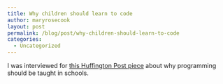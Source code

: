 ```yaml
---
title: Why children should learn to code
author: maryrosecook
layout: post
permalink: /blog/post/why-children-should-learn-to-code
categories:
  - Uncategorized
---
```

I was interviewed for [this Huffington Post piece][1] about why programming should be taught in schools.

 [1]: http://www.huffingtonpost.co.uk/tamara-roukaerts/educating-beta-why-kids-n_b_2157533.html